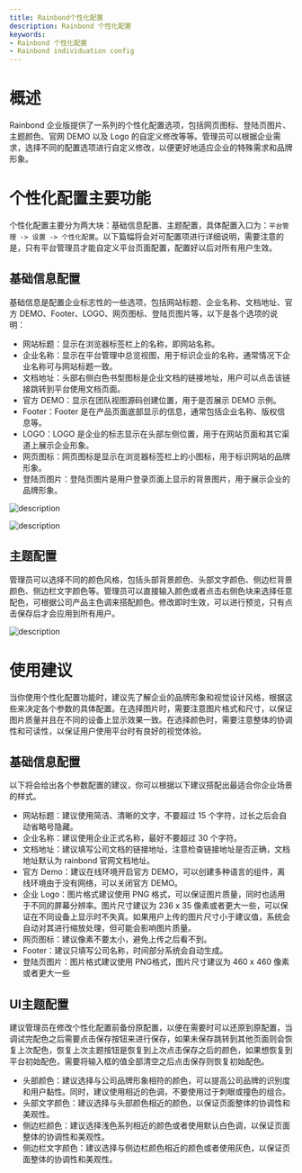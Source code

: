 ```yaml
---
title: Rainbond个性化配置
description: Rainbond 个性化配置
keywords:
- Rainbond 个性化配置
- Rainbond individuation config
---
```


# 概述

Rainbond 企业版提供了一系列的个性化配置选项，包括网页图标、登陆页图片、主题颜色、官网 DEMO 以及 Logo 的自定义修改等等。管理员可以根据企业需求，选择不同的配置选项进行自定义修改，以便更好地适应企业的特殊需求和品牌形象。

# 个性化配置主要功能

个性化配置主要分为两大块：基础信息配置、主题配置，具体配置入口为：`平台管理 -> 设置 -> 个性化配置`。以下篇幅将会对可配置项进行详细说明，需要注意的是，只有平台管理员才能自定义平台页面配置，配置好以后对所有用户生效。

## 基础信息配置

基础信息是配置企业标志性的一些选项，包括网站标题、企业名称、文档地址、官方 DEMO、Footer、LOGO、网页图标、登陆页图片等，以下是各个选项的说明：
- 网站标题：显示在浏览器标签栏上的名称，即网站名称。
- 企业名称：显示在平台管理中总览视图，用于标识企业的名称，通常情况下企业名称可与网站标题一致。
- 文档地址：头部右侧白色书型图标是企业文档的链接地址，用户可以点击该链接跳转到平台使用文档页面。
- 官方 DEMO：显示在团队视图源码创建位置，用于是否展示 DEMO 示例。
- Footer：Footer 是在产品页面底部显示的信息，通常包括企业名称、版权信息等。
- LOGO：LOGO 是企业的标志显示在头部左侧位置，用于在网站页面和其它渠道上展示企业形象。
- 网页图标：网页图标是显示在浏览器标签栏上的小图标，用于标识网站的品牌形象。
- 登陆页图片：登陆页图片是用户登录页面上显示的背景图片，用于展示企业的品牌形象。

![description](https://grstatic.oss-cn-shanghai.aliyuncs.com/docs/enterprise-app/rainbond-config/home.png)

![description](https://grstatic.oss-cn-shanghai.aliyuncs.com/docs/enterprise-app/rainbond-config/login.png)

## 主题配置

管理员可以选择不同的颜色风格，包括头部背景颜色、头部文字颜色、侧边栏背景颜色、侧边栏文字颜色等。管理员可以直接输入颜色或者点击右侧色块来选择任意配色，可根据公司产品主色调来搭配颜色。修改即时生效，可以进行预览，只有点击保存后才会应用到所有用户。

![description](https://grstatic.oss-cn-shanghai.aliyuncs.com/docs/enterprise-app/rainbond-config/config.png)

# 使用建议

当你使用个性化配置功能时，建议先了解企业的品牌形象和视觉设计风格，根据这些来决定各个参数的具体配置。在选择图片时，需要注意图片格式和尺寸，以保证图片质量并且在不同的设备上显示效果一致。在选择颜色时，需要注意整体的协调性和可读性，以保证用户使用平台时有良好的视觉体验。

## 基础信息配置

以下将会给出各个参数配置的建议，你可以根据以下建议搭配出最适合你企业场景的样式。
- 网站标题：建议使用简洁、清晰的文字，不要超过 15 个字符，过长之后会自动省略号隐藏。
- 企业名称：建议使用企业正式名称，最好不要超过 30 个字符。
- 文档地址：建议填写公司文档的链接地址，注意检查链接地址是否正确，文档地址默认为 rainbond 官网文档地址。
- 官方 Demo：建议在线环境开启官方 DEMO，可以创建多种语言的组件，离线环境由于没有网络，可以关闭官方 DEMO。
- 企业 Logo：图片格式建议使用 PNG 格式，可以保证图片质量，同时也适用于不同的屏幕分辨率。图片尺寸建议为 236 x 35 像素或者更大一些，可以保证在不同设备上显示时不失真。如果用户上传的图片尺寸小于建议值，系统会自动对其进行缩放处理，但可能会影响图片质量。
- 网页图标：建议像素不要太小，避免上传之后看不到。
- Footer：建议只填写公司名称，时间部分系统会自动生成。
- 登陆页图片：图片格式建议使用 PNG格式，图片尺寸建议为 460 x 460 像素或者更大一些

## UI主题配置

建议管理员在修改个性化配置前备份原配置，以便在需要时可以还原到原配置，当调试完配色之后需要点击保存按钮来进行保存，如果未保存跳转到其他页面则会恢复上次配色，恢复上次主题按钮是恢复到上次点击保存之后的颜色，如果想恢复到平台初始配色，需要将输入框的值全部清空之后点击保存则恢复初始配色。
- 头部颜色：建议选择与公司品牌形象相符的颜色，可以提高公司品牌的识别度和用户黏性。同时，建议使用相近的色调，不要使用过于刺眼或撞色的组合。
- 头部文字颜色：建议选择与头部颜色相近的颜色，以保证页面整体的协调性和美观性。
- 侧边栏颜色：建议选择浅色系列相近的颜色或者使用默认白色调，以保证页面整体的协调性和美观性。
- 侧边栏文字颜色：建议选择与侧边栏颜色相近的颜色或者使用灰色，以保证页面整体的协调性和美观性。
